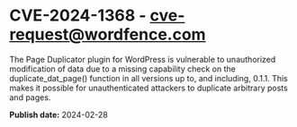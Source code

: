 # CVE-2024-1368 - cve-request@wordfence.com

The Page Duplicator plugin for WordPress is vulnerable to unauthorized modification of data due to a missing capability check on the duplicate_dat_page() function in all versions up to, and including, 0.1.1. This makes it possible for unauthenticated attackers to duplicate arbitrary posts and pages.

**Publish date:** 2024-02-28
